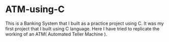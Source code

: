 # ATM-using-C
This is a Banking System that I built as a practice project using C. 
It was my first project that I built using C language.
Here I have tried to replicate the working of an ATM( Automated Teller Machine ).
